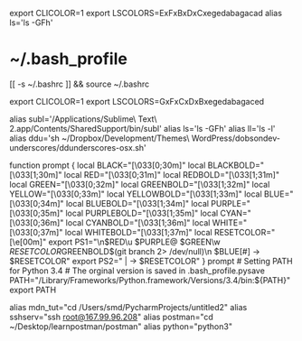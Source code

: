export CLICOLOR=1
export LSCOLORS=ExFxBxDxCxegedabagacad
alias ls='ls -GFh'
# ~/.bash_profile

[[ -s ~/.bashrc ]] && source ~/.bashrc

export CLICOLOR=1
export LSCOLORS=GxFxCxDxBxegedabagaced

alias subl='/Applications/Sublime\ Text\ 2.app/Contents/SharedSupport/bin/subl'
alias ls='ls -GFh'
alias ll='ls -l'
alias ddu='sh ~/Dropbox/Development/Themes\ WordPress/dobsondev-underscores/ddunderscores-osx.sh'

function prompt {
  local BLACK="\[\033[0;30m\]"
  local BLACKBOLD="\[\033[1;30m\]"
  local RED="\[\033[0;31m\]"
  local REDBOLD="\[\033[1;31m\]"
  local GREEN="\[\033[0;32m\]"
  local GREENBOLD="\[\033[1;32m\]"
  local YELLOW="\[\033[0;33m\]"
  local YELLOWBOLD="\[\033[1;33m\]"
  local BLUE="\[\033[0;34m\]"
  local BLUEBOLD="\[\033[1;34m\]"
  local PURPLE="\[\033[0;35m\]"
  local PURPLEBOLD="\[\033[1;35m\]"
  local CYAN="\[\033[0;36m\]"
  local CYANBOLD="\[\033[1;36m\]"
  local WHITE="\[\033[0;37m\]"
  local WHITEBOLD="\[\033[1;37m\]"
  local RESETCOLOR="\[\e[00m\]"
  export PS1="\n$RED\u $PURPLE@ $GREEN\w $RESETCOLOR$GREENBOLD\$(git branch 2> /dev/null)\n $BLUE[\#] → $RESETCOLOR"
  export PS2=" | → $RESETCOLOR"
                              }
prompt
                              # Setting PATH for Python 3.4
                              # The orginal version is saved in .bash_profile.pysave
                              PATH="/Library/Frameworks/Python.framework/Versions/3.4/bin:${PATH}"
                              export PATH

alias mdn_tut="cd /Users/smd/PycharmProjects/untitled2"
alias sshserv="ssh root@167.99.96.208"
alias postman="cd ~/Desktop/learnpostman/postman"
alias python="python3"

